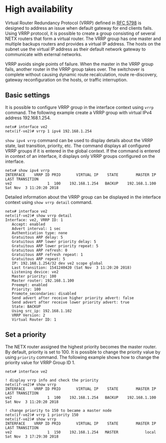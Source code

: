 # High availability

Virtual Router Redundancy Protocol (VRRP) defined in [RFC 5798](https://tools.ietf.org/html/rfc5798) is designed to address an issue when default gateway for end clients fails. 
Using VRRP protocol, it is possible to create a group consisting of several NETX routers that form a virtual router. The VRRP group has one master and multiple backups routers and 
provides a virtual IP address. The hosts on the subnet use the virtual IP address as their default network gateway to communicate with external networks.

VRRP avoids single points of failure. When the master in the VRRP group fails, another router in the VRRP group takes over. The switchover is complete without causing dynamic 
route recalculation, route re-discovery, gateway reconfiguration on the hosts, or traffic interruption.

## Basic settings

It is possible to configure VRRP group in the interface context using `vrrp` command. The following example create a VRRP group with virtual IPv4 address 192.168.1.254.

```
netx# interface ve2
netx(if-ve2)# vrrp 1 ipv4 192.168.1.254
```

`show ipv4 vrrp` command can be used to display details about the VRRP state, last transition, priority, etc. The command displays all configured VRRP groups if it is entered in the
global context. If the command is entered in context of an interface, it displays only VRRP groups configured on the interface.

```
netx# show ipv4 vrrp
INTERFACE    VRRP ID PRIO       VIRTUAL IP    STATE        MASTER IP  LAST TRANSITION
ve2                1  100    192.168.1.254   BACKUP    192.168.1.100  Sat Nov  3 11:20:20 2018
```

Detailed information about the VRRP group can be displayed in the interface context using `show vrrp detail` command.

```
netx# interface ve2
netx(if-ve2)# show vrrp detail
Interface: ve2, VRRP ID: 1
   Accept: enabled
   Advert interval: 1 sec
   Authentication type: none
   Gratuitous ARP delay: 5
   Gratuitous ARP lower priority delay: 5
   Gratuitous ARP lower priority repeat: 5
   Gratuitous ARP refresh: 0
   Gratuitous ARP refresh repeat: 1
   Gratuitous ARP repeat: 5
   IP: 192.168.1.254/32 dev ve2 scope global
   Last transition: 1541240420 (Sat Nov  3 11:20:20 2018)
   Listening device: ve2
   Master priority: 100
   Master router: 192.168.1.100
   Preempt: enabled
   Priority: 100
   Promote_secondaries: disabled
   Send advert after receive higher priority advert: false
   Send advert after receive lower priority advert: true
   State: BACKUP
   Using src_ip: 192.168.1.102
   VRRP Version: 2
   Virtual Router ID: 1
```

## Set a priority

The NETX router assigned the highest priority becomes the master router. By default, priority is set to 100. It is possible to change the priority value by using
`priority` command. The following example shows how to change the priority value for VRRP Group ID 1.

```
netx# interface ve2

! display vrrp info and check the priority
netx(if-ve2)# show vrrp
INTERFACE    VRRP ID PRIO       VIRTUAL IP    STATE        MASTER IP  LAST TRANSITION
ve2                1  100    192.168.1.254   BACKUP    192.168.1.100  Sat Nov  3 11:20:20 2018

! change priority to 150 to became a master node
netx(if-ve2)# vrrp 1 priority 150
netx(if-ve2)# show vrrp
INTERFACE    VRRP ID PRIO       VIRTUAL IP    STATE        MASTER IP  LAST TRANSITION
ve2                1  150    192.168.1.254   MASTER            local  Sat Nov  3 17:29:30 2018
